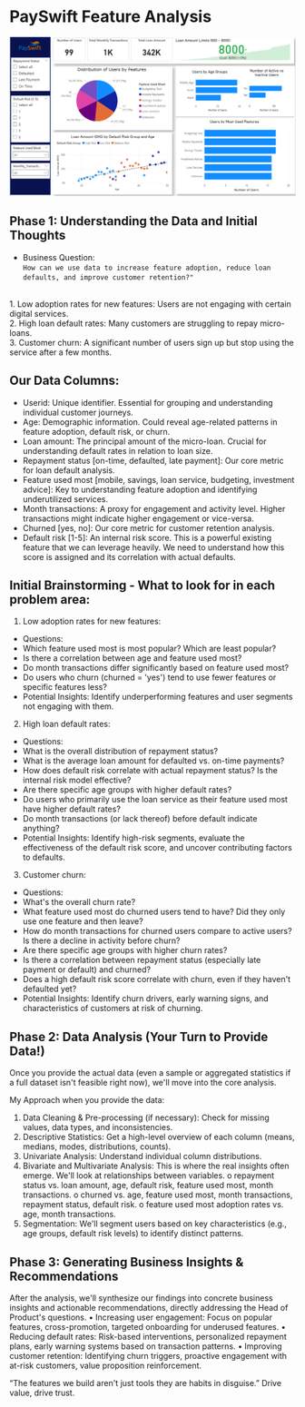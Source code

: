 # PaySwift Feature Analysis

![](https://github.com/itsmearafik/PaySwift_Case_Study/blob/main/PaySwift_dashboard.png)

## Phase 1: Understanding the Data and Initial Thoughts
* Business Question: <br>`How can we use data to increase feature adoption, reduce loan defaults, and improve customer
retention?"`
<br>
1. Low adoption rates for new features: Users are not engaging with certain digital services. <br>
2. High loan default rates: Many customers are struggling to repay micro-loans. <br>
3. Customer churn: A significant number of users sign up but stop using the service after a
few months. <br>


## Our Data Columns:
-	Userid: Unique identifier. Essential for grouping and understanding individual customer journeys.
-	Age: Demographic information. Could reveal age-related patterns in feature adoption, default risk, or churn.
-	Loan amount: The principal amount of the micro-loan. Crucial for understanding default rates in relation to loan size.
-	Repayment status [on-time, defaulted, late payment]: Our core metric for loan default analysis.
-	Feature used most [mobile, savings, loan service, budgeting, investment advice]: Key to understanding feature adoption and identifying underutilized services.
-	Month transactions: A proxy for engagement and activity level. Higher transactions might indicate higher engagement or vice-versa.
-	Churned [yes, no]: Our core metric for customer retention analysis.
-	Default risk [1-5]: An internal risk score. This is a powerful existing feature that we can leverage heavily. We need to understand how this score is assigned and its correlation with actual defaults.

## Initial Brainstorming - What to look for in each problem area:
1. Low adoption rates for new features:
* Questions:
* Which feature used most is most popular? Which are least popular?
* Is there a correlation between age and feature used most?
* Do month transactions differ significantly based on feature used most?
* Do users who churn (churned = 'yes') tend to use fewer features or specific features less?
* Potential Insights: Identify underperforming features and user segments not engaging with them.

2. High loan default rates:
* Questions:
* What is the overall distribution of repayment status?
* What is the average loan amount for defaulted vs. on-time payments?
* How does default risk correlate with actual repayment status? Is the internal risk model effective?
* Are there specific age groups with higher default rates?
* Do users who primarily use the loan service as their feature used most have higher default rates?
* Do month transactions (or lack thereof) before default indicate anything?
* Potential Insights: Identify high-risk segments, evaluate the effectiveness of the default risk score, and uncover contributing factors to defaults.

3. Customer churn:
* Questions:
* What's the overall churn rate?
* What feature used most do churned users tend to have? Did they only use one feature and then leave?
* How do month transactions for churned users compare to active users? Is there a decline in activity before churn?
* Are there specific age groups with higher churn rates?
* Is there a correlation between repayment status (especially late payment or default) and churned?
* Does a high default risk score correlate with churn, even if they haven't defaulted yet?
* Potential Insights: Identify churn drivers, early warning signs, and characteristics of customers at risk of churning.

## Phase 2: Data Analysis (Your Turn to Provide Data!)
Once you provide the actual data (even a sample or aggregated statistics if a full dataset isn't feasible right now), we'll move into the core analysis.

My Approach when you provide the data:
1.	Data Cleaning & Pre-processing (if necessary): Check for missing values, data types, and inconsistencies.
2.	Descriptive Statistics: Get a high-level overview of each column (means, medians, modes, distributions, counts).
3.	Univariate Analysis: Understand individual column distributions.
4.	Bivariate and Multivariate Analysis: This is where the real insights often emerge. We'll look at relationships between variables.
o	repayment status vs. loan amount, age, default risk, feature used most, month transactions.
o	churned vs. age, feature used most, month transactions, repayment status, default risk.
o	feature used most adoption rates vs. age, month transactions.
5.	Segmentation: We'll segment users based on key characteristics (e.g., age groups, default risk levels) to identify distinct patterns.

## Phase 3: Generating Business Insights & Recommendations
After the analysis, we'll synthesize our findings into concrete business insights and actionable recommendations, directly addressing the Head of Product's questions.
•	Increasing user engagement: Focus on popular features, cross-promotion, targeted onboarding for underused features.
•	Reducing default rates: Risk-based interventions, personalized repayment plans, early warning systems based on transaction patterns.
•	Improving customer retention: Identifying churn triggers, proactive engagement with at-risk customers, value proposition reinforcement.


“The features we build aren't just tools they are habits in disguise.”
Drive value, drive trust.

